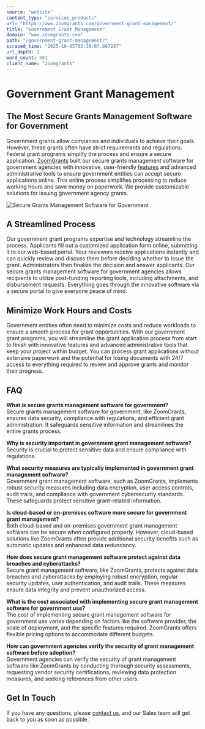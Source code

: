 ```yaml
---
source: "website"
content_type: "services_products"
url: "https://www.zoomgrants.com/government-grant-management/"
title: "Government Grant Management"
domain: "www.zoomgrants.com"
path: "/government-grant-management/"
scraped_time: "2025-10-05T03:38:07.867287"
url_depth: 1
word_count: 581
client_name: "zoomgrants"
---
```


# Government Grant Management

## The Most Secure Grants Management Software for Government

Government grants allow companies and individuals to achieve their goals. However, these grants often have strict requirements and regulations. Federal grant programs simplify the process and ensure a secure application. [ZoomGrants](https://www.zoomgrants.com/) built our secure grants management software for government agencies with innovative, user-friendly [features](https://www.zoomgrants.com/overview/features/) and advanced administrative tools to ensure government entities can accept secure applications online. This online process simplifies processing to reduce working hours and save money on paperwork. We provide customizable solutions for issuing government agency grants.

![Secure Grants Management Software for Government](https://www.zoomgrants.com/wp-content/uploads/2023/05/pexels-tima-miroshnichenko-5439488.jpg)

## A Streamlined Process

Our government grant programs expertise and technology streamline the process. Applicants fill out a customized application form online, submitting it to our web-based portal. Your reviewers receive applications instantly and can quickly review and discuss them before deciding whether to issue the grant. Administrators then finalize the decision and answer applicants. Our secure grants management software for government agencies allows recipients to utilize post-funding reporting tools, including attachments, and disbursement requests. Everything goes through the innovative software via a secure portal to give everyone peace of mind.

## Minimize Work Hours and Costs

Government entities often need to minimize costs and reduce workloads to ensure a smooth process for grant opportunities. With our government grant programs, you will streamline the grant application process from start to finish with innovative features and advanced administrative tools that keep your project within budget. You can process grant applications without extensive paperwork and the potential for losing documents with 24/7 access to everything required to review and approve grants and monitor their progress.

## FAQ

**What is secure grants management software for government?**  
Secure grants management software for government, like ZoomGrants, ensures data security, compliance with regulations, and efficient grant administration. It safeguards sensitive information and streamlines the entire grants process.

**Why is security important in government grant management software?**  
Security is crucial to protect sensitive data and ensure compliance with regulations.

**What security measures are typically implemented in government grant management software?**  
Government grant management software, such as ZoomGrants, implements robust security measures including data encryption, user access controls, audit trails, and compliance with government cybersecurity standards. These safeguards protect sensitive grant-related information.

**Is cloud-based or on-premises software more secure for government grant management?**  
Both cloud-based and on-premises government grant management software can be secure when configured properly. However, cloud-based solutions like ZoomGrants often provide additional security benefits such as automatic updates and enhanced data redundancy.

**How does secure grant management software protect against data breaches and cyberattacks?**  
Secure grant management software, like ZoomGrants, protects against data breaches and cyberattacks by employing robust encryption, regular security updates, user authentication, and audit trails. These measures ensure data integrity and prevent unauthorized access.

**What is the cost associated with implementing secure grant management software for government use?**  
The cost of implementing secure grant management software for government use varies depending on factors like the software provider, the scale of deployment, and the specific features required. ZoomGrants offers flexible pricing options to accommodate different budgets.

**How can government agencies verify the security of grant management software before adoption?**  
Government agencies can verify the security of grant management software like ZoomGrants by conducting thorough security assessments, requesting vendor security certifications, reviewing data protection measures, and seeking references from other users.

## Get In Touch

If you have any questions, please [contact us](https://www.zoomgrants.com/about-us/contact-sales/), and our Sales team will get back to you as soon as possible.